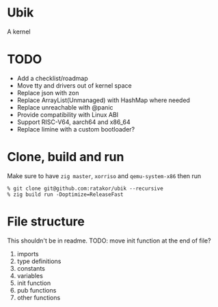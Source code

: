 # Ubik
A kernel

# TODO
- Add a checklist/roadmap
- Move tty and drivers out of kernel space
- Replace json with zon
- Replace ArrayList(Unmanaged) with HashMap where needed
- Replace unreachable with @panic
- Provide compatibility with Linux ABI
- Support RISC-V64, aarch64 and x86_64
- Replace limine with a custom bootloader?

# Clone, build and run
Make sure to have `zig master`, `xorriso` and `qemu-system-x86` then run

```console
% git clone git@github.com:ratakor/ubik --recursive
% zig build run -Doptimize=ReleaseFast
```

# File structure
This shouldn't be in readme.
TODO: move init function at the end of file?

1. imports
2. type definitions
3. constants
4. variables
5. init function
6. pub functions
7. other functions
